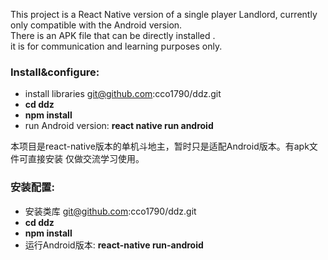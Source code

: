 This project is a React Native version of a single player Landlord, currently only compatible with the Android version. <br/>There is an APK file that can be directly installed . <br/>it is for communication and learning purposes only.<br/>
### Install&configure: 
- install libraries  git@github.com:cco1790/ddz.git 
- **cd ddz** 
- **npm install**  
- run Android version: 
  **react native run android** 

本项目是react-native版本的单机斗地主，暂时只是适配Android版本。有apk文件可直接安装 仅做交流学习使用。


### 安装配置:
- 安装类库 git@github.com:cco1790/ddz.git 
- **cd ddz** 
- **npm install** 
- 运行Android版本:
  **react-native run-android**

